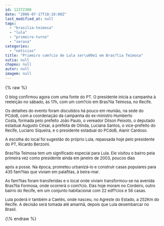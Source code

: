 ```yaml
---
id: 12372308
date: "2006-07-17T18:18:00Z"
last_modified_at: null
tags:
  - "brasilia-teimosa"
  - "lula"
  - "primeiro-turno"
  - "serasa"
categories:
  - "noticias"
title: "Primeiro com?cio de Lula ser\u00e1 em Bras?lia Teimosa"
sutia: null
chapeu: null
autor: null
imagem: null
---
```

{\% raw %}
<p><FONT size=2></p>
<p><P>O blog confirmou agora com uma fonte do PT. O presidente inicia a campanha à reeleição no sábado, às 17h, com um com?cio em Bras?lia Teimosa, no Recife. </P></p>
<p><P>Os detalhes do evento foram discutidos há pouco em reunião, na sede do PCdoB,&nbsp;com a coordenação da campanha do ex-ministro&nbsp;Humberto Costa,&nbsp;formada pelo prefeito João Paulo, o vereador Dilson Peixoto, o deputado estadual Augusto César, a prefeita de Olinda, Luciana Santos, o vice-prefeito do Recife, Luciano Siqueira,&nbsp;e o presidente estadual do PCdoB, Alanir Cardoso.</P><FONT size=2></p>
<p><P>A escolha do local foi sugestão do próprio Lula, repassada hoje pelo presidente do PT, Ricardo Berzoini.</P></p>
<p><P>Bras?lia Teimosa tem um significado especial para Lula. Ele visitou o bairro pela primeira vez como presidente ainda em janeiro de 2003, poucos dias</p>
<p> após a posse. Na época, prometeu urbanizá-lo e construir casas populares para 435 fam?lias que viviam em palafitas, à beira-mar.</P></p>
<p><P>As fam?lias foram transferidas e o local onde viviam transformou-se na avenida Bras?lia Formosa, onde ocorrerá o com?cio. Elas hoje moram&nbsp;no Cordeiro,&nbsp;outro bairro do Recife, em um conjunto habitacional com 22 edf?cios e 56 casas.</P></p>
<p><P>Lula poderá ir também a Caetés, onde nasceu, no Agreste do Estado, a 252Km do Recife. A decisão será tomada até amanhã, depois que Lula desembarcar no Brasil.</P></FONT></FONT> </p>
{\% endraw %}